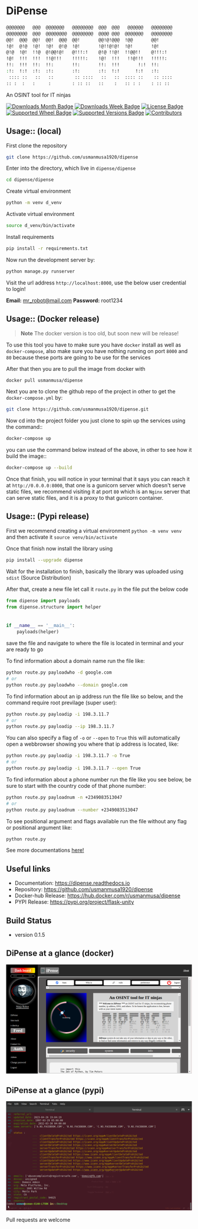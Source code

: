
# DiPense

```sh
@@@@@@@   @@@  @@@@@@@   @@@@@@@@  @@@  @@@   @@@@@@   @@@@@@@@  
@@@@@@@@  @@@  @@@@@@@@  @@@@@@@@  @@@@ @@@  @@@@@@@   @@@@@@@@  
@@!  @@@  @@!  @@!  @@@  @@!       @@!@!@@@  !@@       @@!       
!@!  @!@  !@!  !@!  @!@  !@!       !@!!@!@!  !@!       !@!       
@!@  !@!  !!@  @!@@!@!   @!!!:!    @!@ !!@!  !!@@!!    @!!!:!    
!@!  !!!  !!!  !!@!!!    !!!!!:    !@!  !!!   !!@!!!   !!!!!:    
!!:  !!!  !!:  !!:       !!:       !!:  !!!       !:!  !!:       
:!:  !:!  :!:  :!:       :!:       :!:  !:!      !:!   :!:       
 :::: ::   ::   ::        :: ::::   ::   ::  :::: ::    :: ::::  
:: :  :   :     :        : :: ::   ::    :   :: : :    : :: :: 
```

An OSINT tool for IT ninjas

[![Downloads Month Badge](https://static.pepy.tech/badge/dipense/month)](https://pypi.org/project/dipense)
[![Downloads Week Badge](https://static.pepy.tech/badge/dipense/week)](https://pypi.org/project/dipense)
[![License Badge](https://img.shields.io/pypi/l/dipense.svg)](https://pypi.org/project/dipense)
[![Supported Wheel Badge](https://img.shields.io/pypi/wheel/dipense.svg)](https://pypi.org/project/dipense)
[![Supported Versions Badge](https://img.shields.io/pypi/pyversions/dipense.svg)](https://pypi.org/project/dipense)
[![Contributors](https://img.shields.io/github/contributors/usmanmusa1920/dipense.svg)](https://github.com/usmanmusa1920/dipense/graphs/contributors)

## Usage:: (local)

First clone the repository

```sh
git clone https://github.com/usmanmusa1920/dipense
```

Enter into the directory, which live in `dipense/dipense`

```sh
cd dipense/dipense
```

Create virtual environment

```sh
python -m venv d_venv
```

Activate virtual environment

```sh
source d_venv/bin/activate
```

Install requirements

```sh
pip install -r requirements.txt
```

Now run the development server by:

```sh
python manage.py runserver
```

Visit the url address `http://localhost:8000`, use the below user credential to login!

**Email:** mr_robot@mail.com **Password:** root1234

## Usage:: (Docker release)

> **Note**
> The docker version is too old, but soon new will be release!

To use this tool you have to make sure you have `docker` install as well as `docker-compose`, also make sure you have nothing running on port `8000` and `80` because these ports are going to be use for the services

After that then you are to pull the image from docker with

```sh
docker pull usmanmusa/dipense
```

Next you are to clone the github repo of the project in other to get the `docker-compose.yml` by:

```sh
git clone https://github.com/usmanmusa1920/dipense.git
```

Now cd into the project folder you just clone to spin up the services using the command::

```sh
docker-compose up
```

you can use the command below instead of the above, in other to see how it build the image::

```sh
docker-compose up --build
```

Once that finish, you will notice in your terminal that it says you can reach it at `http://0.0.0.0:8000`, that one is a gunicorn server which doesn't serve static files, we recommend visiting it at port `80` which is an `Nginx` server that can serve static files, and it is a proxy to that gunicorn container.

## Usage:: (Pypi release)

First we recommend creating a virtual environment `python -m venv venv` and then activate it `source venv/bin/activate`

Once that finish now install the library using

```sh
pip install --upgrade dipense
```

Wait for the installation to finish, basically the library was uploaded using `sdist` (Source Distribution)

After that, create a new file let call it `route.py` in the file put the below code

```python
from dipense import payloads
from dipense.structure import helper


if __name__ == '__main__':
    payloads(helper)
```

save the file and navigate to where the file is located in terminal and your are ready to go

To find information about a domain name run the file like:

```sh
python route.py payloadwho -d google.com
# or
python route.py payloadwho --domain google.com
```


To find information about an ip address run the file like so below, and the command require root previlage (super user):

```sh
python route.py payloadip -i 198.3.11.7
# or
python route.py payloadip --ip 198.3.11.7
```

You can also specify a flag of `-o` or `--open` to `True` this will automatically open a webbrowser showing you where that ip address is located, like:

```sh
python route.py payloadip -i 198.3.11.7 -o True
# or
python route.py payloadip -i 198.3.11.7 --open True
```


To find information about a phone number run the file like you see below, be sure to start with the country code of that phone number:

```sh
python route.py payloadnum -n +2349083513047
# or
python route.py payloadnum --number +2349083513047
```


To see positional argument and flags available run the file without any flag or positional argument like:

```sh
python route.py
```

See more documentations <a href="https://dipense.readthedocs.io">here!</a>

## Useful links

-   Documentation: https://dipense.readthedocs.io
-   Repository: https://github.com/usmanmusa1920/dipense
-   Docker-hub Release: https://hub.docker.com/r/usmanmusa/dipense
-   PYPI Release: https://pypi.org/project/flask-unity

## Build Status
- version 0.1.5

## DiPense at a glance (docker)

![DiPense at a glance](docs/_static/screen-shot.png)

## DiPense at a glance (pypi)

![DiPense at a glance](docs/_static/dipense-terminal.png)

Pull requests are welcome
